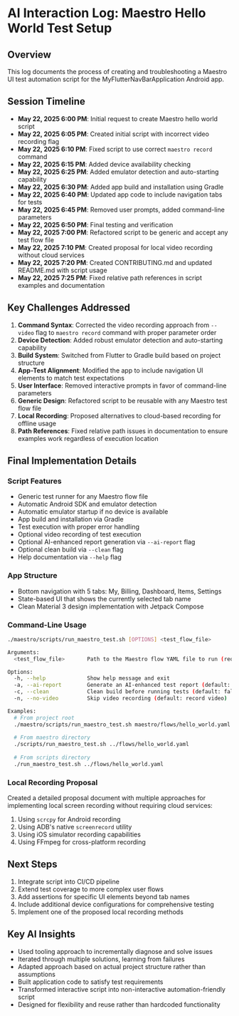 # AI Interaction Log: Maestro Hello World Test Setup

## Overview

This log documents the process of creating and troubleshooting a Maestro UI test automation script
for the MyFlutterNavBarApplication Android app.

## Session Timeline
- **May 22, 2025 6:00 PM**: Initial request to create Maestro hello world script
- **May 22, 2025 6:05 PM**: Created initial script with incorrect video recording flag
- **May 22, 2025 6:10 PM**: Fixed script to use correct `maestro record` command
- **May 22, 2025 6:15 PM**: Added device availability checking
- **May 22, 2025 6:25 PM**: Added emulator detection and auto-starting capability
- **May 22, 2025 6:30 PM**: Added app build and installation using Gradle
- **May 22, 2025 6:40 PM**: Updated app code to include navigation tabs for tests
- **May 22, 2025 6:45 PM**: Removed user prompts, added command-line parameters
- **May 22, 2025 6:50 PM**: Final testing and verification
- **May 22, 2025 7:00 PM**: Refactored script to be generic and accept any test flow file
- **May 22, 2025 7:10 PM**: Created proposal for local video recording without cloud services
- **May 22, 2025 7:20 PM**: Created CONTRIBUTING.md and updated README.md with script usage
- **May 22, 2025 7:25 PM**: Fixed relative path references in script examples and documentation

## Key Challenges Addressed

1. **Command Syntax**: Corrected the video recording approach from `--video` flag to
   `maestro record` command with proper parameter order
2. **Device Detection**: Added robust emulator detection and auto-starting capability
3. **Build System**: Switched from Flutter to Gradle build based on project structure
4. **App-Test Alignment**: Modified the app to include navigation UI elements to match test
   expectations
5. **User Interface**: Removed interactive prompts in favor of command-line parameters
6. **Generic Design**: Refactored script to be reusable with any Maestro test flow file
7. **Local Recording**: Proposed alternatives to cloud-based recording for offline usage
8. **Path References**: Fixed relative path issues in documentation to ensure examples work
   regardless of execution location

## Final Implementation Details

### Script Features

- Generic test runner for any Maestro flow file
- Automatic Android SDK and emulator detection
- Automatic emulator startup if no device is available
- App build and installation via Gradle
- Test execution with proper error handling
- Optional video recording of test execution
- Optional AI-enhanced report generation via `--ai-report` flag
- Optional clean build via `--clean` flag
- Help documentation via `--help` flag

### App Structure
- Bottom navigation with 5 tabs: My, Billing, Dashboard, Items, Settings
- State-based UI that shows the currently selected tab name
- Clean Material 3 design implementation with Jetpack Compose

### Command-Line Usage
```bash
./maestro/scripts/run_maestro_test.sh [OPTIONS] <test_flow_file>

Arguments:
  <test_flow_file>       Path to the Maestro flow YAML file to run (required)

Options:
  -h, --help             Show help message and exit
  -a, --ai-report        Generate an AI-enhanced test report (default: false)
  -c, --clean            Clean build before running tests (default: false)
  -n, --no-video         Skip video recording (default: record video)

Examples:
  # From project root
  ./maestro/scripts/run_maestro_test.sh maestro/flows/hello_world.yaml
  
  # From maestro directory
  ./scripts/run_maestro_test.sh ../flows/hello_world.yaml
  
  # From scripts directory
  ./run_maestro_test.sh ../flows/hello_world.yaml
```

### Local Recording Proposal

Created a detailed proposal document with multiple approaches for implementing local screen
recording without requiring cloud services:

1. Using `scrcpy` for Android recording
2. Using ADB's native `screenrecord` utility
3. Using iOS simulator recording capabilities
4. Using FFmpeg for cross-platform recording

## Next Steps
1. Integrate script into CI/CD pipeline
2. Extend test coverage to more complex user flows
3. Add assertions for specific UI elements beyond tab names
4. Include additional device configurations for comprehensive testing
5. Implement one of the proposed local recording methods

## Key AI Insights
- Used tooling approach to incrementally diagnose and solve issues
- Iterated through multiple solutions, learning from failures
- Adapted approach based on actual project structure rather than assumptions
- Built application code to satisfy test requirements
- Transformed interactive script into non-interactive automation-friendly script
- Designed for flexibility and reuse rather than hardcoded functionality